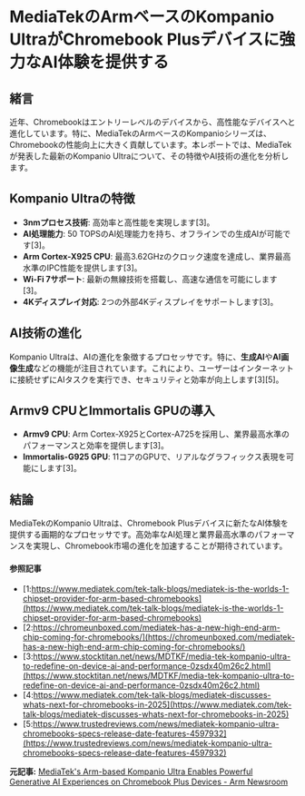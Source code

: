# MediaTekのArmベースのKompanio UltraがChromebook Plusデバイスに強力なAI体験を提供する

## 緒言

近年、Chromebookはエントリーレベルのデバイスから、高性能なデバイスへと進化しています。特に、MediaTekのArmベースのKompanioシリーズは、Chromebookの性能向上に大きく貢献しています。本レポートでは、MediaTekが発表した最新のKompanio Ultraについて、その特徴やAI技術の進化を分析します。

## Kompanio Ultraの特徴

- **3nmプロセス技術**: 高効率と高性能を実現します[3]。
- **AI処理能力**: 50 TOPSのAI処理能力を持ち、オフラインでの生成AIが可能です[3]。
- **Arm Cortex-X925 CPU**: 最高3.62GHzのクロック速度を達成し、業界最高水準のIPC性能を提供します[3]。
- **Wi-Fi 7サポート**: 最新の無線技術を搭載し、高速な通信を可能にします[3]。
- **4Kディスプレイ対応**: 2つの外部4Kディスプレイをサポートします[3]。

## AI技術の進化

Kompanio Ultraは、AIの進化を象徴するプロセッサです。特に、**生成AI**や**AI画像生成**などの機能が注目されています。これにより、ユーザーはインターネットに接続せずにAIタスクを実行でき、セキュリティと効率が向上します[3][5]。

## Armv9 CPUとImmortalis GPUの導入

- **Armv9 CPU**: Arm Cortex-X925とCortex-A725を採用し、業界最高水準のパフォーマンスと効率を提供します[3]。
- **Immortalis-G925 GPU**: 11コアのGPUで、リアルなグラフィックス表現を可能にします[3]。

## 結論

MediaTekのKompanio Ultraは、Chromebook Plusデバイスに新たなAI体験を提供する画期的なプロセッサです。高効率なAI処理と業界最高水準のパフォーマンスを実現し、Chromebook市場の進化を加速することが期待されています。

#### 参照記事
- [1:https://www.mediatek.com/tek-talk-blogs/mediatek-is-the-worlds-1-chipset-provider-for-arm-based-chromebooks](https://www.mediatek.com/tek-talk-blogs/mediatek-is-the-worlds-1-chipset-provider-for-arm-based-chromebooks)
- [2:https://chromeunboxed.com/mediatek-has-a-new-high-end-arm-chip-coming-for-chromebooks/](https://chromeunboxed.com/mediatek-has-a-new-high-end-arm-chip-coming-for-chromebooks/)
- [3:https://www.stocktitan.net/news/MDTKF/media-tek-kompanio-ultra-to-redefine-on-device-ai-and-performance-0zsdx40m26c2.html](https://www.stocktitan.net/news/MDTKF/media-tek-kompanio-ultra-to-redefine-on-device-ai-and-performance-0zsdx40m26c2.html)
- [4:https://www.mediatek.com/tek-talk-blogs/mediatek-discusses-whats-next-for-chromebooks-in-2025](https://www.mediatek.com/tek-talk-blogs/mediatek-discusses-whats-next-for-chromebooks-in-2025)
- [5:https://www.trustedreviews.com/news/mediatek-kompanio-ultra-chromebooks-specs-release-date-features-4597932](https://www.trustedreviews.com/news/mediatek-kompanio-ultra-chromebooks-specs-release-date-features-4597932)


**元記事:** [MediaTek's Arm-based Kompanio Ultra Enables Powerful Generative AI Experiences on Chromebook Plus Devices - Arm Newsroom](https://newsroom.arm.com/blog/arm-based-kompanio-ultra-ai-chromebook-plus)